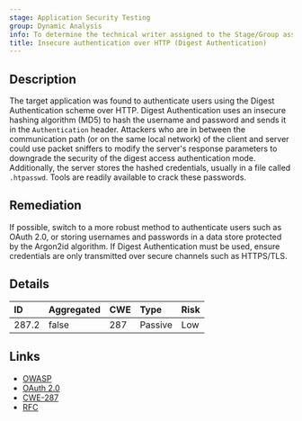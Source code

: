 ```yaml
---
stage: Application Security Testing
group: Dynamic Analysis
info: To determine the technical writer assigned to the Stage/Group associated with this page, see https://handbook.gitlab.com/handbook/product/ux/technical-writing/#assignments
title: Insecure authentication over HTTP (Digest Authentication)
---
```


## Description

The target application was found to authenticate users using the Digest Authentication scheme over HTTP.
Digest Authentication uses an insecure hashing algorithm (MD5) to hash the username and password and sends
it in the `Authentication` header. Attackers who are in between the communication path (or on the same
local network) of the client and server could use packet sniffers to modify the server's response parameters
to downgrade the security of the digest access authentication mode. Additionally, the server stores the
hashed credentials, usually in a file called `.htpasswd`. Tools are readily available to crack these passwords.

## Remediation

If possible, switch to a more robust method to authenticate users such as OAuth 2.0, or storing usernames
and passwords in a data store protected by the Argon2id algorithm. If Digest Authentication must be used,
ensure credentials are only transmitted over secure channels such as HTTPS/TLS.

## Details

| ID | Aggregated | CWE | Type | Risk |
|:---|:-----------|:----|:-----|:-----|
| 287.2 | false | 287 | Passive | Low |

## Links

- [OWASP](https://cheatsheetseries.owasp.org/cheatsheets/Password_Storage_Cheat_Sheet.html)
- [OAuth 2.0](https://oauth.net/2/)
- [CWE-287](https://cwe.mitre.org/data/definitions/287.html)
- [RFC](https://datatracker.ietf.org/doc/html/rfc2069)
